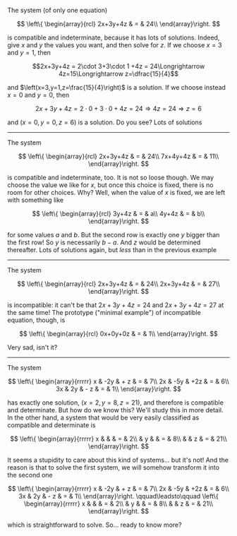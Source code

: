 The system (of only one equation)

$$
\left\{
\begin{array}{rcl}
2x+3y+4z & = & 24\\
\end{array}\right.
$$

is compatible and indeterminate, because it has lots of solutions. Indeed, give $x$ and $y$ the values you want, and then solve for $z$. If we choose $x=3$ and $y=1$, then

$$2x+3y+4z = 2\cdot 3+3\cdot 1 +4z = 24\Longrightarrow 4z=15\Longrightarrow z=\dfrac{15}{4}$$

and $\left(x=3,y=1,z=\frac{15}{4}\right)$ is a solution. If we choose instead $x=0$ and $y=0$, then

$$2x+3y+4z = 2\cdot 0+3\cdot 0 +4z = 24\Longrightarrow 4z=24\Longrightarrow z=6$$

and $(x=0,y=0,z=6)$ is a solution. Do you see? Lots of solutions

---

The system

$$
\left\{
\begin{array}{rcl}
2x+3y+4z & = & 24\\
7x+4y+4z & = & 11\\
\end{array}\right.
$$

is compatible and indeterminate, too. It is not so loose though. We may choose the value we like for $x$, but once this choice is fixed, there is no room for other choices. Why? Well, when the value of $x$ is fixed, we are left with something like

$$
\left\{
\begin{array}{rcl}
3y+4z & = & a\\
4y+4z & = & b\\
\end{array}\right.
$$

for some values $a$ and $b$. But the second row is exactly one $y$ bigger than the first row! So $y$ is necessarily $b-a$. And $z$ would be determined thereafter. Lots of solutions again, but _less_ than in the previous example

---

The system

$$
\left\{
\begin{array}{rcl}
2x+3y+4z & = & 24\\
2x+3y+4z & = & 27\\
\end{array}\right.
$$

is incompatible: it can't be that $2x+3y+4z = 24$ and $2x+3y+4z = 27$ at the same time! The prototype ("minimal example") of incompatible equation, though, is

$$
\left\{
\begin{array}{rcl}
0x+0y+0z & = & 1\\
\end{array}\right.
$$

Very sad, isn't it?

---

The system

$$
\left\{
\begin{array}{rrrrr}
x & -2y & + z & = & 7\\
2x & -5y & +2z & = & 6\\
3x &  2y & - z & = & 1\\
\end{array}\right.
$$

has exactly one solution, $(x=2,y=8,z=21)$, and therefore is compatible and determinate. But how do we know this? We'll study this in more detail. In the other hand, a system that would be very easily classified as compatible and determinate is

$$
\left\{
\begin{array}{rrrrr}
x &  &  & = & 2\\
 & y &  & = & 8\\
 &  & z & = & 21\\
\end{array}\right.
$$

It seems a stupidity to care about this kind of systems... but it's not! And the reason is that to solve the first system, we will somehow transform it into the second one

$$
\left\{
\begin{array}{rrrrr}
x & -2y & + z & = & 7\\
2x & -5y & +2z & = & 6\\
3x &  2y & - z & = & 1\\
\end{array}\right.
\qquad\leadsto\qquad
\left\{
\begin{array}{rrrrr}
x &  &  & = & 2\\
 & y &  & = & 8\\
 &  & z & = & 21\\
\end{array}\right.
$$

which is straightforward to solve. So... ready to know more?